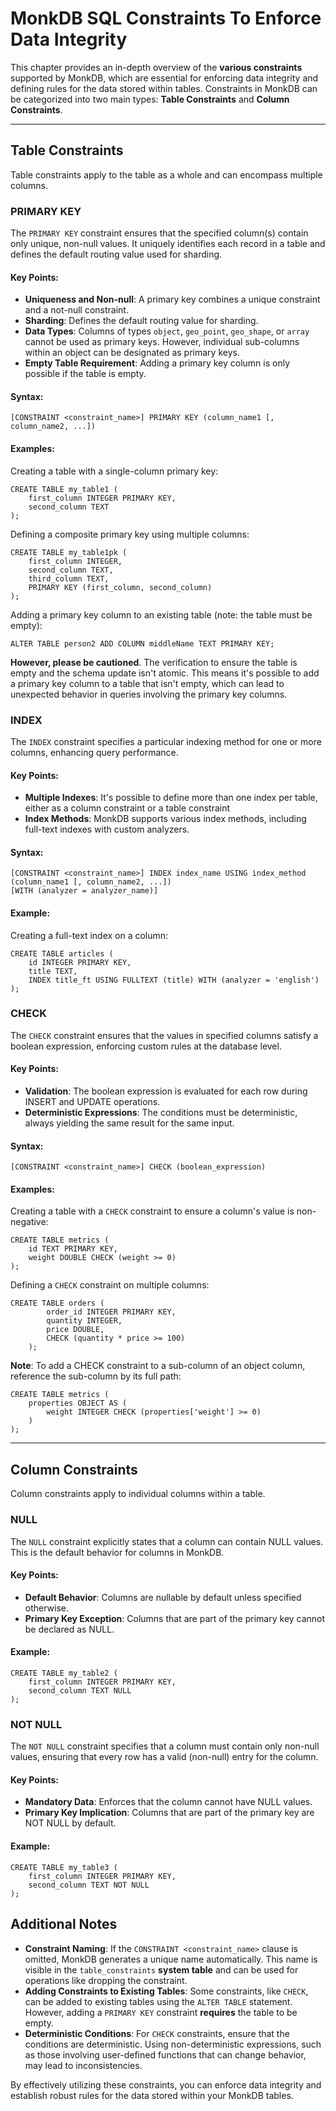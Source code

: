 # MonkDB SQL Constraints To Enforce Data Integrity


This chapter provides an in-depth overview of the **various constraints** supported by MonkDB, which are essential for enforcing data integrity and defining rules for the data stored within tables. Constraints in MonkDB can be categorized into two main types: **Table Constraints** and **Column Constraints**.

---

## Table Constraints

Table constraints apply to the table as a whole and can encompass multiple columns.

### PRIMARY KEY

The `PRIMARY KEY` constraint ensures that the specified column(s) contain only unique, non-null values. It uniquely identifies each record in a table and defines the default routing value used for sharding.

#### Key Points:
- **Uniqueness and Non-null**: A primary key combines a unique constraint and a not-null constraint.
- **Sharding**: Defines the default routing value for sharding.
- **Data Types**: Columns of types `object`, `geo_point`, `geo_shape`, or `array` cannot be used as primary keys. However, individual sub-columns within an object can be designated as primary keys.
- **Empty Table Requirement**: Adding a primary key column is only possible if the table is empty.

#### Syntax:

```psql
[CONSTRAINT <constraint_name>] PRIMARY KEY (column_name1 [, column_name2, ...])
```

#### Examples:

Creating a table with a single-column primary key:

```psql
CREATE TABLE my_table1 (
    first_column INTEGER PRIMARY KEY,
    second_column TEXT
);
```

Defining a composite primary key using multiple columns:

```psql
CREATE TABLE my_table1pk (
    first_column INTEGER,
    second_column TEXT,
    third_column TEXT,
    PRIMARY KEY (first_column, second_column)
);
```

Adding a primary key column to an existing table (note: the table must be empty):

```psql
ALTER TABLE person2 ADD COLUMN middleName TEXT PRIMARY KEY;
```

**However, please be cautioned**. The verification to ensure the table is empty and the schema update isn't atomic. This means it's possible to add a primary key column to a table that isn't empty, which can lead to unexpected behavior in queries involving the primary key columns.

### INDEX

The `INDEX` constraint specifies a particular indexing method for one or more columns, enhancing query performance.

#### Key Points:
- **Multiple Indexes**: It's possible to define more than one index per table, either as a column constraint or a table constraint
- **Index Methods**: MonkDB supports various index methods, including full-text indexes with custom analyzers.

#### Syntax:

```psql
[CONSTRAINT <constraint_name>] INDEX index_name USING index_method (column_name1 [, column_name2, ...])
[WITH (analyzer = analyzer_name)]
```

#### Example:

Creating a full-text index on a column:

```psql
CREATE TABLE articles (
    id INTEGER PRIMARY KEY,
    title TEXT,
    INDEX title_ft USING FULLTEXT (title) WITH (analyzer = 'english')
);
```

### CHECK

The `CHECK` constraint ensures that the values in specified columns satisfy a boolean expression, enforcing custom rules at the database level.

#### Key Points:
- **Validation**: The boolean expression is evaluated for each row during INSERT and UPDATE operations.
- **Deterministic Expressions**: The conditions must be deterministic, always yielding the same result for the same input.

#### Syntax:

```psql
[CONSTRAINT <constraint_name>] CHECK (boolean_expression)
```

#### Examples:

Creating a table with a `CHECK` constraint to ensure a column's value is non-negative:

```psql
CREATE TABLE metrics (
    id TEXT PRIMARY KEY,
    weight DOUBLE CHECK (weight >= 0)
);
```

Defining a `CHECK` constraint on multiple columns:

```psql
CREATE TABLE orders (
        order_id INTEGER PRIMARY KEY,
        quantity INTEGER,
        price DOUBLE,
        CHECK (quantity * price >= 100)
    );
```

**Note**: To add a CHECK constraint to a sub-column of an object column, reference the sub-column by its full path:

```psql
CREATE TABLE metrics (
    properties OBJECT AS (
        weight INTEGER CHECK (properties['weight'] >= 0)
    )
);
```
---

## Column Constraints

Column constraints apply to individual columns within a table.

### NULL

The `NULL` constraint explicitly states that a column can contain NULL values. This is the default behavior for columns in MonkDB.

#### Key Points:
- **Default Behavior**: Columns are nullable by default unless specified otherwise.
- **Primary Key Exception**: Columns that are part of the primary key cannot be declared as NULL.

#### Example:

```psql
CREATE TABLE my_table2 (
    first_column INTEGER PRIMARY KEY,
    second_column TEXT NULL
);
```

### NOT NULL

The `NOT NULL` constraint specifies that a column must contain only non-null values, ensuring that every row has a valid (non-null) entry for the column.

#### Key Points:
- **Mandatory Data**: Enforces that the column cannot have NULL values.
- **Primary Key Implication**: Columns that are part of the primary key are NOT NULL by default.

#### Example:

```psql
CREATE TABLE my_table3 (
    first_column INTEGER PRIMARY KEY,
    second_column TEXT NOT NULL
);
```

## Additional Notes

- **Constraint Naming**: If the `CONSTRAINT <constraint_name>` clause is omitted, MonkDB generates a unique name automatically. This name is visible in the `table_constraints` **system table** and can be used for operations like dropping the constraint.
- **Adding Constraints to Existing Tables**: Some constraints, like `CHECK`, can be added to existing tables using the `ALTER TABLE` statement. However, adding a `PRIMARY KEY` constraint **requires** the table to be empty.
- **Deterministic Conditions**: For `CHECK` constraints, ensure that the conditions are deterministic. Using non-deterministic expressions, such as those involving user-defined functions that can change behavior, may lead to inconsistencies.


By effectively utilizing these constraints, you can enforce data integrity and establish robust rules for the data stored within your MonkDB tables.